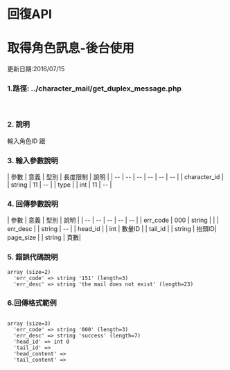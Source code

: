 # 回復API

# 取得角色訊息-後台使用




更新日期:2016/07/15

### 1.路徑:    ../character_mail/get_duplex_message.php   　　　　 
   　　　　  　

### 2. 說明

輸入角色ID 跟
### 3. 輸入參數說明

| 參數 | 意義 | 型別 | 長度限制 | 說明 |
| -- | -- | -- | -- | -- | -- |
| character_id |  | string | 11   |   --  |
| type |  | int | 11   |   --  |


### 4. 回傳參數說明
| 參數 | 意義 | 型別 | 說明 |
| -- | -- | -- | -- | -- |
| err_code | 000 | string |  |
| err_desc |  | string | -- |
| head_id |  | int | 數量ID |
| tail_id |  | string | 抬頭ID|
 page_size |  | string | 頁數|
### 5. 錯誤代碼說明
```
array (size=2)
  'err_code' => string '151' (length=3)
  'err_desc' => string 'the mail does not exist' (length=23)
  ```

### 6.回傳格式範例
```

array (size=3)
  'err_code' => string '000' (length=3)
  'err_desc' => string 'success' (length=7)
  'head_id' => int 0
  'tail_id' => 
  'head_content' => 
  'tail_content' => 

```







